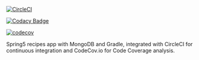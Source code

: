 [![CircleCI](https://circleci.com/gh/sergiopoliveira/spring5-mongo-recipe-app.svg?style=svg)](https://circleci.com/gh/sergiopoliveira/spring5-mongo-recipe-app)

[![Codacy Badge](https://api.codacy.com/project/badge/Grade/5cffeeb9779740fabef43500887c3bc2)](https://www.codacy.com/app/sergiopoliveira/spring5-mongo-recipe-app?utm_source=github.com&amp;utm_medium=referral&amp;utm_content=sergiopoliveira/spring5-mongo-recipe-app&amp;utm_campaign=Badge_Grade)

[![codecov](https://codecov.io/gh/sergiopoliveira/spring5-mongo-recipe-app/branch/master/graph/badge.svg)](https://codecov.io/gh/sergiopoliveira/spring5-mongo-recipe-app)

Spring5 recipes app with MongoDB and Gradle, integrated with CircleCI for continuous integration and CodeCov.io for Code Coverage analysis.
